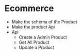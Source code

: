 # Ecommerce
- Make the schema of the Product 
- Make the product Api
- Api
   - Create a Admin Product
   - Get All Product
   - Update a Product
  